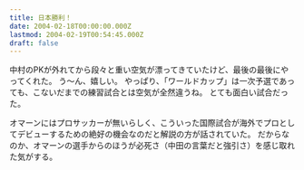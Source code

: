 ```yaml
---
title: 日本勝利！
date: 2004-02-18T00:00:00.000Z
lastmod: 2004-02-19T00:54:45.000Z
draft: false
---
```


中村のPKが外れてから段々と重い空気が漂ってきていたけど、最後の最後にやってくれた。 う〜ん、嬉しい。 やっぱり、「ワールドカップ」は一次予選であっても、こないだまでの練習試合とは空気が全然違うね。 とても面白い試合だった。

オマーンにはプロサッカーが無いらしく、こういった国際試合が海外でプロとしてデビューするための絶好の機会なのだと解説の方が話されていた。 だからなのか、オマーンの選手からのほうが必死さ（中田の言葉だと強引さ）を感じ取れた気がする。

